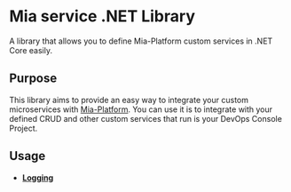 # Mia service .NET Library
A library that allows you to define Mia-Platform custom services in .NET Core easily.

## Purpose
This library aims to provide an easy way to integrate your custom microservices with [Mia-Platform](https://mia-platform.eu).
You can use it is to integrate with your defined CRUD and other custom services that run is your DevOps Console Project.

## Usage
* <a href="./docs/Logging.md"><b>Logging</b></a>
